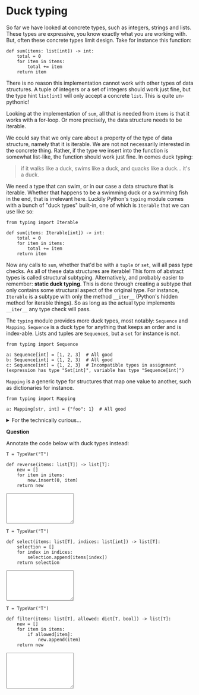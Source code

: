 # Duck typing

So far we have looked at concrete types, such as integers, strings and lists. These types are expressive, you know exactly what you are working with. But, often these concrete types limit design. Take for instance this function:

    def sum(items: list[int]) -> int:
        total = 0
        for item in items:
            total += item
        return item

There is no reason this implementation cannot work with other types of data structures. A tuple of integers or a set of integers should work just fine, but the type hint `list[int]` will only accept a concrete `list`. This is quite un-pythonic!

Looking at the implementation of `sum`, all that is needed from `items` is that it works with a for-loop. Or more precisely, the data structure needs to be iterable.

We could say that we only care about a property of the type of data structure, namely that it is iterable. We are not not necessarily interested in the concrete thing. Rather, if the type we insert into the function is somewhat list-like, the function should work just fine. In comes duck typing:

> if it walks like a duck, swims like a duck, and quacks like a duck... it's a duck.

We need a type that can swim, or in our case a data structure that is iterable. Whether that happens to be a swimming duck or a swimming fish in the end, that is irrelevant here. Luckily Python's `typing` module comes with a bunch of "duck types" built-in, one of which is `Iterable` that we can use like so:

    from typing import Iterable

    def sum(items: Iterable[int]) -> int:
        total = 0
        for item in items:
            total += item
        return item

Now any calls to `sum`, whether that'd be with a `tuple` or `set`, will all pass type checks. As all of these data structures are iterable! This form of abstract types is called structural subtyping. Alternatively, and probably easier to remember: **static duck typing**. This is done through creating a subtype that only contains some structural aspect of the original type. For instance, `Iterable` is a subtype with only the method `__iter__` (Python's hidden method for iterable things). So as long as the actual type implements `__iter__` any type check will pass.

The `typing` module provides more duck types, most notably: `Sequence` and `Mapping`. `Sequence` is a duck type for anything that keeps an order and is index-able. Lists and tuples are `Sequence`s, but a `set` for instance is not.

    from typing import Sequence

    a: Sequence[int] = [1, 2, 3]  # All good
    b: Sequence[int] = (1, 2, 3)  # All good
    c: Sequence[int] = {1, 2, 3}  # Incompatible types in assignment (expression has type "Set[int]", variable has type "Sequence[int]")

`Mapping` is a generic type for structures that map one value to another, such as dictionaries for instance.

    from typing import Mapping

    a: Mapping[str, int] = {"foo": 1}  # All good

<details markdown="1"><summary  markdown="span">For the technically curious...</summary>

These abstract data types are implemented as so called `Protocols`. See this [Python Enhancement Proposal](https://www.python.org/dev/peps/pep-0544/). Through these Protocols you can define your own duck types too. For instance:

    from typing import Iterable, Protocol

    class SupportsAdd(Protocol):
        def __add__(self, other):
            pass

    def sum(items: Iterable[SupportsAdd]) -> SupportsAdd:
        total = None
        for item in items:
            if total is None:
                total = item
            else:
                total += item
        return item

    sum([1, 2, 3]) # all good
    sum([1.5, None]) # error: List item 1 has incompatible type "None"; expected "SupportsAdd"

</details>

**Question**

Annotate the code below with duck types instead:

    T = TypeVar("T")

    def reverse(items: list[T]) -> list[T]:
        new = []
        for item in items:
            new.insert(0, item)
        return new

<textarea name="form[q4.1]" rows="5" required=""></textarea>

    T = TypeVar("T")

    def select(items: list[T], indices: list[int]) -> list[T]:
        selection = []
        for index in indices:
            selection.append(items[index])
        return selection

<textarea name="form[q4.2]" rows="5" required=""></textarea>

    T = TypeVar("T")

    def filter(items: list[T], allowed: dict[T, bool]) -> list[T]:
        new = []
        for item in items:
            if allowed[item]:
                new.append(item)
        return new

<textarea name="form[q4.3]" rows="6" required=""></textarea>
